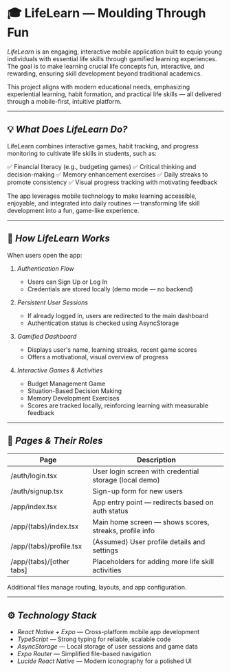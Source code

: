 # 🎓 LifeLearn — Moulding Through Fun

*LifeLearn* is an engaging, interactive mobile application built to equip young individuals with essential life skills through gamified learning experiences. The goal is to make learning crucial life concepts fun, interactive, and rewarding, ensuring skill development beyond traditional academics.

This project aligns with modern educational needs, emphasizing experiential learning, habit formation, and practical life skills — all delivered through a mobile-first, intuitive platform.

---

## 💡 *What Does LifeLearn Do?*

LifeLearn combines interactive games, habit tracking, and progress monitoring to cultivate life skills in students, such as:

✅ Financial literacy (e.g., budgeting games)
✅ Critical thinking and decision-making
✅ Memory enhancement exercises
✅ Daily streaks to promote consistency
✅ Visual progress tracking with motivating feedback

The app leverages mobile technology to make learning accessible, enjoyable, and integrated into daily routines — transforming life skill development into a fun, game-like experience.

---

## 📲 *How LifeLearn Works*

When users open the app:

1. *Authentication Flow*

   * Users can Sign Up or Log In
   * Credentials are stored locally (demo mode — no backend)

2. *Persistent User Sessions*

   * If already logged in, users are redirected to the main dashboard
   * Authentication status is checked using AsyncStorage

3. *Gamified Dashboard*

   * Displays user's name, learning streaks, recent game scores
   * Offers a motivational, visual overview of progress

4. *Interactive Games & Activities*

   * Budget Management Game
   * Situation-Based Decision Making
   * Memory Development Exercises
   * Scores are tracked locally, reinforcing learning with measurable feedback

---

## 📄 *Pages & Their Roles*

| Page                       | Description                                            |
| -------------------------- | ------------------------------------------------------ |
| /auth/login.tsx          | User login screen with credential storage (local demo) |
| /auth/signup.tsx         | Sign-up form for new users                             |
| /app/index.tsx           | App entry point — redirects based on auth status       |
| /app/(tabs)/index.tsx    | Main home screen — shows scores, streaks, profile info |
| /app/(tabs)/profile.tsx  | (Assumed) User profile details and settings            |
| /app/(tabs)/[other tabs] | Placeholders for adding more life skill activities     |

Additional files manage routing, layouts, and app configuration.

---

## ⚙ *Technology Stack*

* *React Native + Expo* — Cross-platform mobile app development
* *TypeScript* — Strong typing for reliable, scalable code
* *AsyncStorage* — Local storage of user sessions and game data
* *Expo Router* — Simplified file-based navigation
* *Lucide React Native* — Modern iconography for a polished UI
